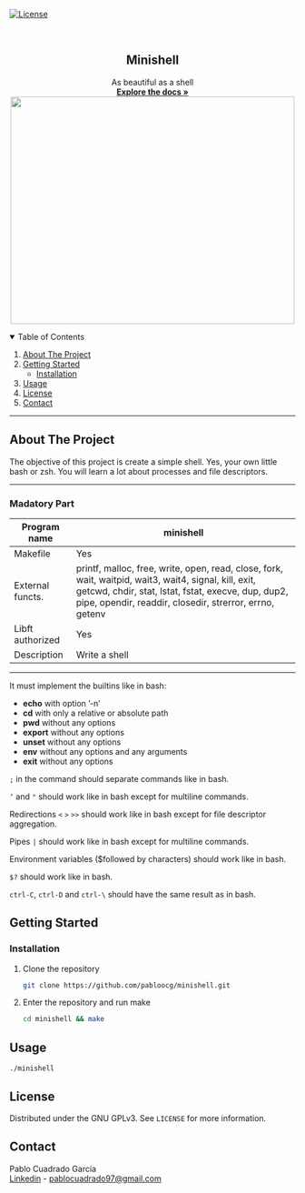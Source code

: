 [![License][license-logo]][license-url]

<br />
<p align="center">
  <h2 align="center">Minishell</h2>

  <p align="center">
    As beautiful as a shell
    <br />
    <a href="https://github.com/pabloocg/minishell/tree/master/srcs"><strong>Explore the docs »</strong></a>
    <img src="record.gif" width="500" height="400" />
  </p>
</p>

<!-- TABLE OF CONTENTS -->
<details open="open">
  <summary>Table of Contents</summary>
  <ol>
    <li>
      <a href="#about-the-project">About The Project</a>
    </li>
    <li>
      <a href="#getting-started">Getting Started</a>
      <ul>
        <li><a href="#installation">Installation</a></li>
      </ul>
    </li>
    <li><a href="#usage">Usage</a></li>
    <li><a href="#license">License</a></li>
    <li><a href="#contact">Contact</a></li>
  </ol>
</details>

---

## About The Project

The objective of this project is create a simple shell. Yes, your own little bash or zsh. You will learn a lot about processes and file descriptors.

---

### Madatory Part

| Program name     	| minishell                                                                       	|
|------------------	|-------------------------------------------------------------------------------------	|
| Makefile         	| Yes                                                     	|
| External functs. 	| printf, malloc, free, write, open, read, close, fork, wait, waitpid, wait3, wait4, signal, kill, exit, getcwd, chdir, stat, lstat, fstat, execve, dup, dup2, pipe, opendir, readdir, closedir, strerror, errno, getenv                              	|
| Libft authorized 	| Yes                                                                                 	|
| Description      	| Write a shell	|

---

It must implement the builtins like in bash:

- **echo** with option ’-n’
- **cd** with only a relative or absolute path
- **pwd** without any options
- **export** without any options
- **unset** without any options
- **env** without any options and any arguments
- **exit** without any options

`;` in the command should separate commands like in bash.

`’` and `"` should work like in bash except for multiline commands.

Redirections `<` `>` `>>` should work like in bash except for file descriptor aggregation.

Pipes `|` should work like in bash except for multiline commands.

Environment variables ($followed by characters) should work like in bash.

`$?` should work like in bash.

`ctrl-C`, `ctrl-D` and `ctrl-\` should have the same result as in bash.

## Getting Started

### Installation

1. Clone the repository
    ```sh
    git clone https://github.com/pabloocg/minishell.git
    ```
2. Enter the repository and run make
    ```sh
    cd minishell && make
    ```

## Usage
```
./minishell
```

## License

Distributed under the GNU GPLv3. See `LICENSE` for more information.

## Contact

Pablo Cuadrado García </br>
[Linkedin][linkedin-url] - pablocuadrado97@gmail.com

[license-logo]: https://img.shields.io/cran/l/devtools?style=for-the-badge
[license-url]: https://github.com/pabloocg/minishell/LICENSE
[linkedin-url]: https://linkedin.com/in/pablo-cuadrado97

